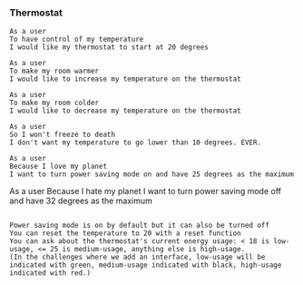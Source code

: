 ### Thermostat

```
As a user
To have control of my temperature
I would like my thermostat to start at 20 degrees
```
```
As a user
To make my room warmer
I would like to increase my temperature on the thermostat
```
```
As a user
To make my room colder
I would like to decrease my temperature on the thermostat
```

```
As a user
So I won't freeze to death
I don't want my temperature to go lower than 10 degrees. EVER.
```
```
As a user
Because I love my planet
I want to turn power saving mode on and have 25 degrees as the maximum
```
As a user
Because I hate my planet
I want to turn power saving mode off and have 32 degrees as the maximum
```

Power saving mode is on by default but it can also be turned off
You can reset the temperature to 20 with a reset function
You can ask about the thermostat's current energy usage: < 18 is low-usage, <= 25 is medium-usage, anything else is high-usage.
(In the challenges where we add an interface, low-usage will be indicated with green, medium-usage indicated with black, high-usage indicated with red.)
